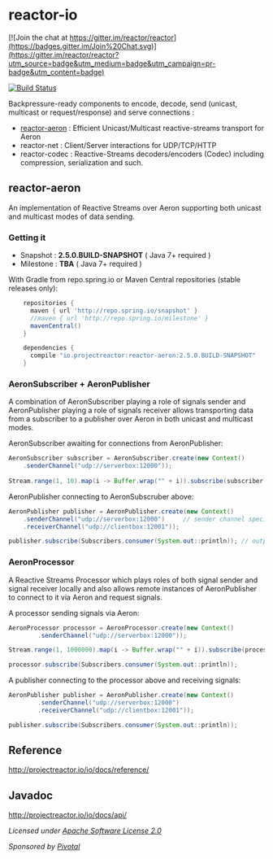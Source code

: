 # reactor-io

[![Join the chat at https://gitter.im/reactor/reactor](https://badges.gitter.im/Join%20Chat.svg)](https://gitter.im/reactor/reactor?utm_source=badge&utm_medium=badge&utm_campaign=pr-badge&utm_content=badge)

[![Build Status](https://drone.io/github.com/reactor/reactor-io/status.png)](https://drone.io/github.com/reactor/reactor-io/latest)

Backpressure-ready components to encode, decode, send (unicast, multicast or request/response) and serve connections :
- [reactor-aeron](#reactor-aeron) : Efficient Unicast/Multicast reactive-streams transport for Aeron
- reactor-net   : Client/Server interactions for UDP/TCP/HTTP
- reactor-codec : Reactive-Streams decoders/encoders (Codec) including compression, serialization and such.

## reactor-aeron

An implementation of Reactive Streams over Aeron supporting both unicast and multicast modes of data sending.

### Getting it
- Snapshot : **2.5.0.BUILD-SNAPSHOT**  ( Java 7+ required )
- Milestone : **TBA**  ( Java 7+ required )

With Gradle from repo.spring.io or Maven Central repositories (stable releases only):
```groovy
    repositories {
      maven { url 'http://repo.spring.io/snapshot' }
      //maven { url 'http://repo.spring.io/milestone' }
      mavenCentral()
    }

    dependencies {
      compile "io.projectreactor:reactor-aeron:2.5.0.BUILD-SNAPSHOT"
    }
```

### AeronSubscriber + AeronPublisher
A combination of AeronSubscriber playing a role of signals sender and AeronPublisher playing a role of signals receiver allows transporting data from a subscriber to a publisher over Aeron in both unicast and multicast modes.

AeronSubscriber awaiting for connections from AeronPublisher:
```java
AeronSubscriber subscriber = AeronSubscriber.create(new Context()
    .senderChannel("udp://serverbox:12000"));
    
Stream.range(1, 10).map(i -> Buffer.wrap("" + i)).subscribe(subscriber); // sending 1, 2, ..., 10 via Aeron    
```

AeronPublisher connecting to AeronSubscruber above:
```java
AeronPublisher publisher = AeronPublisher.create(new Context()
    .senderChannel("udp://serverbox:12000")     // sender channel specified for AeronSubscriber 
	.receiverChannel("udp://clientbox:12001"));

publisher.subscribe(Subscribers.consumer(System.out::println)); // output: 1, 2, ..., 10
```

### AeronProcessor
A Reactive Streams Processor which plays roles of both signal sender and signal receiver locally and also allows remote instances of AeronPublisher to connect to it via Aeron and request signals.

A processor sending signals via Aeron:
```java
AeronProcessor processor = AeronProcessor.create(new Context()
		.senderChannel("udp://serverbox:12000"));

Stream.range(1, 1000000).map(i -> Buffer.wrap("" + i)).subscribe(processor);

processor.subscribe(Subscribers.consumer(System.out::println));
```

A publisher connecting to the processor above and receiving signals:
```java
AeronPublisher publisher = AeronPublisher.create(new Context()
		.senderChannel("udp://serverbox:12000")
		.receiverChannel("udp://clientbox:12001"));

publisher.subscribe(Subscribers.consumer(System.out::println));
```

## Reference
http://projectreactor.io/io/docs/reference/

## Javadoc
http://projectreactor.io/io/docs/api/

_Licensed under [Apache Software License 2.0](www.apache.org/licenses/LICENSE-2.0)_

_Sponsored by [Pivotal](http://pivotal.io)_

